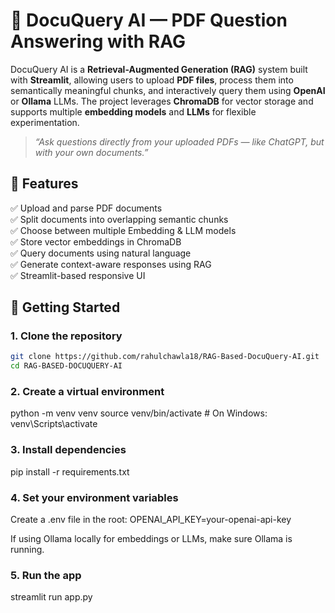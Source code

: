# 🧠 DocuQuery AI — PDF Question Answering with RAG

DocuQuery AI is a **Retrieval-Augmented Generation (RAG)** system built with **Streamlit**, allowing users to upload **PDF files**, process them into semantically meaningful chunks, and interactively query them using **OpenAI** or **Ollama** LLMs. The project leverages **ChromaDB** for vector storage and supports multiple **embedding models** and **LLMs** for flexible experimentation.

> _“Ask questions directly from your uploaded PDFs — like ChatGPT, but with your own documents.”_

## 🔧 Features

✅ Upload and parse PDF documents  
✅ Split documents into overlapping semantic chunks  
✅ Choose between multiple Embedding & LLM models  
✅ Store vector embeddings in ChromaDB  
✅ Query documents using natural language  
✅ Generate context-aware responses using RAG  
✅ Streamlit-based responsive UI

## 🚀 Getting Started

### 1. Clone the repository

```bash
git clone https://github.com/rahulchawla18/RAG-Based-DocuQuery-AI.git
cd RAG-BASED-DOCUQUERY-AI
```

### 2. Create a virtual environment

python -m venv venv
source venv/bin/activate        # On Windows: venv\Scripts\activate

### 3. Install dependencies

pip install -r requirements.txt

### 4. Set your environment variables

Create a .env file in the root:
    OPENAI_API_KEY=your-openai-api-key

If using Ollama locally for embeddings or LLMs, make sure Ollama is running.

### 5. Run the app

streamlit run app.py